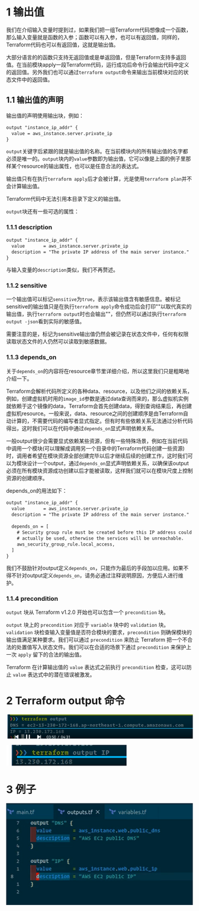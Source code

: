

# 1 输出值

我们在介绍输入变量时提到过，如果我们把一组Terraform代码想像成一个函数，那么输入变量就是函数的入参；函数可以有入参，也可以有返回值，同样的，Terraform代码也可以有返回值，这就是输出值。

大部分语言的的函数只支持无返回值或是单返回值，但是Terraform支持多返回值。在当前模块apply一段Terraform代码，运行成功后命令行会输出代码中定义的返回值。另外我们也可以通过`terraform output`命令来输出当前模块对应的状态文件中的返回值。

## 1.1 输出值的声明

输出值的声明使用输出块，例如：

```
output "instance_ip_addr" {
  value = aws_instance.server.private_ip
}
```

`output`关键字后紧跟的就是输出值的名称。在当前模块内的所有输出值的名字都必须是唯一的。`output`块内的`value`参数即为输出值，它可以像是上面的例子里那样某个resource的输出属性，也可以是任意合法的表达式。

输出值只有在执行`terraform apply`后才会被计算，光是使用`terraform plan`并不会计算输出值。

Terraform代码中无法引用本目录下定义的输出值。

`output`块还有一些可选的属性：

### 1.1.1 description

```
output "instance_ip_addr" {
  value       = aws_instance.server.private_ip
  description = "The private IP address of the main server instance."
}
```

与输入变量的`description`类似，我们不再赘述。

### 1.1.2 sensitive

一个输出值可以标记`sensitive`为`true`，表示该输出值含有敏感信息。被标记sensitive的输出值只是在执行`terraform apply`命令成功后会打印"\"以取代真实的输出值，执行`terraform output`时也会输出"\"，但仍然可以通过执行`terraform output -json`看到实际的敏感值。

需要注意的是，标记为sensitive输出值仍然会被记录在状态文件中，任何有权限读取状态文件的人仍然可以读取到敏感数据。

### 1.1.3 depends_on


关于`depends_on`的内容将在resource章节里详细介绍，所以这里我们只是粗略地介绍一下。

Terraform会解析代码所定义的各种data、resource，以及他们之间的依赖关系，例如，创建虚拟机时用的`image_id`参数是通过data查询而来的，那么虚拟机实例就依赖于这个镜像的data，Terraform会首先创建data，得到查询结果后，再创建虚拟机resource。一般来说，data、resource之间的创建顺序是由Terraform自动计算的，不需要代码的编写者显式指定。但有时有些依赖关系无法通过分析代码得出，这时我们可以在代码中通过`depends_on`显式声明依赖关系。

一般output很少会需要显式依赖某些资源，但有一些特殊场景，例如在当前代码中调用一个模块(可以理解成调用另一个目录中的Terraform代码创建一些资源)时，调用者希望在模块资源全部创建完毕以后才继续后续的创建工作，这时我们可以为模块设计一个output，通过`depends_on`显式声明依赖关系，以确保该output必须在所有模块资源成功创建以后才能被读取，这样我们就可以在模块尺度上控制资源的创建顺序。



depends_on的用法如下：

```
output "instance_ip_addr" {
  value       = aws_instance.server.private_ip
  description = "The private IP address of the main server instance."

  depends_on = [
    # Security group rule must be created before this IP address could
    # actually be used, otherwise the services will be unreachable.
    aws_security_group_rule.local_access,
  ]
}
```

我们不鼓励针对output定义`depends_on`，只能作为最后的手段加以应用。如果不得不针对output定义`depends_on`，请务必通过注释说明原因，方便后人进行维护。

### 1.1.4 precondition

`output` 块从 Terraform v1.2.0 开始也可以包含一个 `precondition` 块。

`output` 块上的 `precondition` 对应于 `variable` 块中的 `validation` 块。`validation` 块检查输入变量值是否符合模块的要求，`precondition` 则确保模块的输出值满足某种要求。我们可以通过 `precondition` 来防止 Terraform 把一个不合法的处置值写入状态文件。我们可以在合适的场景下通过 `precondition` 来保护上一次 `apply` 留下的合法的输出值。

Terraform 在计算输出值的 `value` 表达式之前执行 `precondition` 检查，这可以防止 `value` 表达式中的潜在错误被激发。


# 2 Terraform output 命令 

![](image/Pasted%20image%2020231117222548.png)

![](image/Pasted%20image%2020231117222603.png)

# 3 例子

![](image/Pasted%20image%2020231117222335.png)


